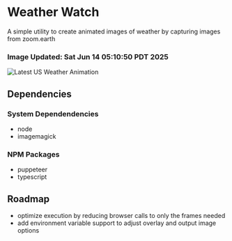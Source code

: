 # Weather Watch

A simple utility to create animated images of weather by capturing images from zoom.earth

### Image Updated: Sat Jun 14 05:10:50 PDT 2025

![Latest US Weather Animation](animations/2025-06-14.webp)

## Dependencies
### System Dependendencies
* node
* imagemagick
### NPM Packages
* puppeteer
* typescript

## Roadmap
* optimize execution by reducing browser calls to only the frames needed
* add environment variable support to adjust overlay and output image options
